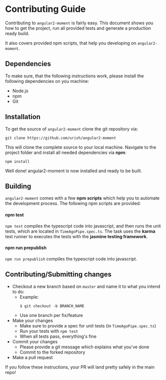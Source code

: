 # Contributing Guide

Contributing to `angular2-moment` is fairly easy. This document shows you how to
get the project, run all provided tests and generate a production ready build.

It also covers provided npm scripts, that help you developing on `angular2-moment`.

## Dependencies

To make sure, that the following instructions work, please install the following dependencies
on you machine:

- Node.js
- npm
- Git

## Installation

To get the source of `angular2-moment` clone the git repository via:

`git clone https://github.com/urish/angular2-moment`

This will clone the complete source to your local machine. Navigate to the project folder
and install all needed dependencies via **npm**:

`npm install`

Well done! angular2-moment is now installed and ready to be built.

## Building

`angular2-moment` comes with a few **npm scripts** which help you to automate
the development process. The following npm scripts are provided:

#### npm test

`npm test` compiles the typescript code into javascript, and then runs the unit
tests, which are located in `TimeAgoPipe.spec.ts`. The task uses the **karma** test 
runner to executes the tests with the **jasmine testing framework**. 

#### npm run prepublish

`npm run prepublish` compiles the typescript code into javascript.

## Contributing/Submitting changes

- Checkout a new branch based on `master` and name it to what you intend to do:
  - Example:
    ````
    $ git checkout -b BRANCH_NAME
    ````
  - Use one branch per fix/feature
- Make your changes
  - Make sure to provide a spec for unit tests (in `TimeAgoPipe.spec.ts`)
  - Run your tests with `npm test`
  - When all tests pass, everything's fine
- Commit your changes
  - Please provide a git message which explains what you've done
  - Commit to the forked repository
- Make a pull request

If you follow these instructions, your PR will land pretty safely in the main repo!
